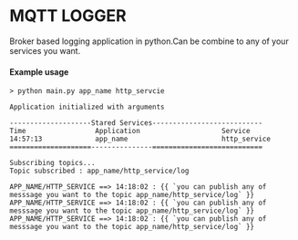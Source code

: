 # MQTT LOGGER
Broker based logging application in python.Can be combine to any of your services you want.

#### Example usage
    > python main.py app_name http_servcie
    
    Application initialized with arguments
    
    --------------------Stared Services---------------------------
    Time                 Application                    Service                       
    14:57:13             app_name                       http_service               
    ====================---------------===========================
    
    Subscribing topics...
    Topic subscribed : app_name/http_service/log
    
    APP_NAME/HTTP_SERVICE ==> 14:18:02 : {{ `you can publish any of messsage you want to the topic app_name/http_service/log` }}
    APP_NAME/HTTP_SERVICE ==> 14:18:02 : {{ `you can publish any of messsage you want to the topic app_name/http_service/log` }}
    APP_NAME/HTTP_SERVICE ==> 14:18:02 : {{ `you can publish any of messsage you want to the topic app_name/http_service/log` }}
